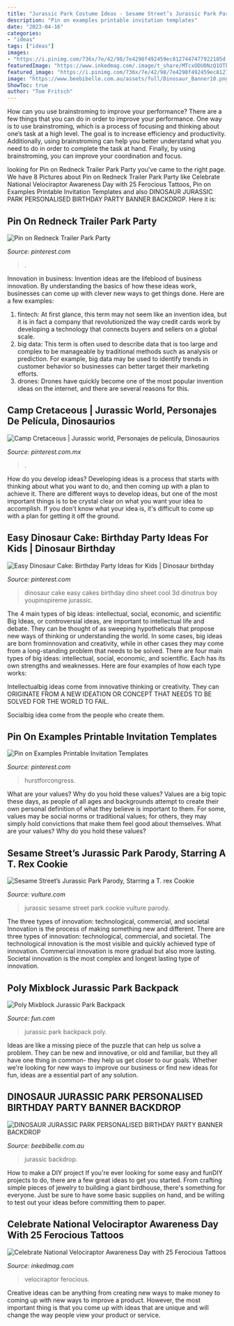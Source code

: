 ```yaml
---
title: "Jurassic Park Costume Ideas - Sesame Street’s Jurassic Park Parody, Starring A T. Rex Cookie"
description: "Pin on examples printable invitation templates"
date: "2023-04-16"
categories:
- "ideas"
tags: ["ideas"]
images:
- "https://i.pinimg.com/736x/7e/42/98/7e4298f492459ec8127447477922185d.jpg"
featuredImage: "https://www.inkedmag.com/.image/t_share/MTcxODU0NzQ1OTk1MDYxMTMw/velociraptor-fb.jpg"
featured_image: "https://i.pinimg.com/736x/7e/42/98/7e4298f492459ec8127447477922185d.jpg"
image: "https://www.beebibelle.com.au/assets/full/Dinosaur_Banner10.png?20200930101638"
ShowToc: true
author: "Tom Fritsch"
---
```



How can you use brainstroming to improve your performance?
There are a few things that you can do in order to improve your performance. One way is to use brainstroming, which is a process of focusing and thinking about one’s task at a high level. The goal is to increase efficiency and productivity. Additionally, using brainstroming can help you better understand what you need to do in order to complete the task at hand. Finally, by using brainstroming, you can improve your coordination and focus.

	

		
looking for Pin on Redneck Trailer Park Party you've came to the right page. We have 8 Pictures about Pin on Redneck Trailer Park Party like Celebrate National Velociraptor Awareness Day with 25 Ferocious Tattoos, Pin on Examples Printable Invitation Templates and also DINOSAUR JURASSIC PARK PERSONALISED BIRTHDAY PARTY BANNER BACKDROP. Here it is:
		
    
## Pin On Redneck Trailer Park Party

<img loading=lazy src="https://i.pinimg.com/736x/bb/c1/a2/bbc1a27072d5e8674d576c2325af4aa0.jpg" onerror="this.onerror=null;this.src='https://tse4.mm.bing.net/th?id=OIP.sJKEy3jX3STyEmufup19zQHaJ3&amp;pid=15.1';" alt="Pin on Redneck Trailer Park Party">

_Source: pinterest.com_

>. 

	

Innovation in business:
Invention ideas are the lifeblood of business innovation. By understanding the basics of how these ideas work, businesses can come up with clever new ways to get things done. Here are a few examples: 
1. fintech: At first glance, this term may not seem like an invention idea, but it is in fact a company that revolutionized the way credit cards work by developing a technology that connects buyers and sellers on a global scale.
2. big data: This term is often used to describe data that is too large and complex to be manageable by traditional methods such as analysis or prediction. For example, big data may be used to identify trends in customer behavior so businesses can better target their marketing efforts. 
3. drones: Drones have quickly become one of the most popular invention ideas on the internet, and there are several reasons for this.

    
## Camp Cretaceous | Jurassic World, Personajes De Película, Dinosaurios

<img loading=lazy src="https://i.pinimg.com/736x/7e/42/98/7e4298f492459ec8127447477922185d.jpg" onerror="this.onerror=null;this.src='https://tse4.mm.bing.net/th?id=OIP.UwYBfe6TwRvzbJKGgdWWGAHaHq&amp;pid=15.1';" alt="Camp Cretaceous | Jurassic world, Personajes de película, Dinosaurios">

_Source: pinterest.com.mx_

>. 

	

How do you develop ideas?
Developing ideas is a process that starts with thinking about what you want to do, and then coming up with a plan to achieve it. There are different ways to develop ideas, but one of the most important things is to be crystal clear on what you want your idea to accomplish. If you don't know what your idea is, it's difficult to come up with a plan for getting it off the ground.

    
## Easy Dinosaur Cake: Birthday Party Ideas For Kids | Dinosaur Birthday

<img loading=lazy src="https://i.pinimg.com/736x/02/c9/13/02c9130daf42e733e8fddf6b7d789a92--dino-cake-dinosaur-cake.jpg" onerror="this.onerror=null;this.src='https://tse2.mm.bing.net/th?id=OIP.0r1YEvu-tpGbAN3dnT2jmAHaFB&amp;pid=15.1';" alt="Easy Dinosaur Cake: Birthday Party Ideas for Kids | Dinosaur birthday">

_Source: pinterest.com_

>dinosaur cake easy cakes birthday dino sheet cool 3d dinotrux boy youpinspireme jurassic. 

	

The 4 main types of big ideas: intellectual, social, economic, and scientific
Big Ideas, or controversial ideas, are important to intellectual life and debate. They can be thought of as sweeping hypotheticals that propose new ways of thinking or understanding the world. In some cases, big ideas are born frominnovation and creativity, while in other cases they may come from a long-standing problem that needs to be solved.
There are four main types of big ideas: intellectual, social, economic, and scientific. Each has its own strengths and weaknesses. Here are four examples of how each type works:

 Intellectualbig ideas come from innovative thinking or creativity. They can ORIGINATE FROM A NEW IDEATION OR CONCEPT THAT NEEDS TO BE SOLVED FOR THE WORLD TO FAIL. 

Socialbig idea come from the people who create them.

    
## Pin On Examples Printable Invitation Templates

<img loading=lazy src="https://i.pinimg.com/736x/28/03/1f/28031fd482117e386b94dbee583a6469.jpg" onerror="this.onerror=null;this.src='https://tse4.mm.bing.net/th?id=OIP.zChp_W6aGjhr_wnw3D2AcAHaKb&amp;pid=15.1';" alt="Pin on Examples Printable Invitation Templates">

_Source: pinterest.com_

>hurstforcongress. 

	

What are your values? Why do you hold these values?
Values are a big topic these days, as people of all ages and backgrounds attempt to create their own personal definition of what they believe is important to them. For some, values may be social norms or traditional values; for others, they may simply hold convictions that make them feel good about themselves. What are your values? Why do you hold these values?

    
## Sesame Street’s Jurassic Park Parody, Starring A T. Rex Cookie

<img loading=lazy src="https://pixel.nymag.com/imgs/daily/vulture/2015/06/08/08-jurassic-cookie.w1200.h630.jpg" onerror="this.onerror=null;this.src='https://tse2.mm.bing.net/th?id=OIP.8QBGCwPhL_CKQ2e9gh3u1gHaD4&amp;pid=15.1';" alt="Sesame Street’s Jurassic Park Parody, Starring a T. rex Cookie">

_Source: vulture.com_

>jurassic sesame street park cookie vulture parody. 

	

The three types of innovation: technological, commercial, and societal
Innovation is the process of making something new and different. There are three types of innovation: technological, commercial, and societal. The technological innovation is the most visible and quickly achieved type of innovation. Commercial innovation is more gradual but also more lasting. Societal innovation is the most complex and longest lasting type of innovation.

    
## Poly Mixblock Jurassic Park Backpack

<img loading=lazy src="https://images.fun.com/products/66593/1-1/jurassic-park-poly-mixblock-backpack.jpg" onerror="this.onerror=null;this.src='https://tse3.mm.bing.net/th?id=OIP.Z5NEjcJPOEMjDFM3VMA4LQHaKl&amp;pid=15.1';" alt="Poly Mixblock Jurassic Park Backpack">

_Source: fun.com_

>jurassic park backpack poly. 

	

Ideas are like a missing piece of the puzzle that can help us solve a problem. They can be new and innovative, or old and familiar, but they all have one thing in common- they help us get closer to our goals. Whether we're looking for new ways to improve our business or find new ideas for fun, ideas are a essential part of any solution.

    
## DINOSAUR JURASSIC PARK PERSONALISED BIRTHDAY PARTY BANNER BACKDROP

<img loading=lazy src="https://www.beebibelle.com.au/assets/full/Dinosaur_Banner10.png?20200930101638" onerror="this.onerror=null;this.src='https://tse3.mm.bing.net/th?id=OIP.bZj8DPvipzH9x9WadZTzRgHaFC&amp;pid=15.1';" alt="DINOSAUR JURASSIC PARK PERSONALISED BIRTHDAY PARTY BANNER BACKDROP">

_Source: beebibelle.com.au_

>jurassic backdrop. 

	

How to make a DIY project
If you're ever looking for some easy and funDIY projects to do, there are a few great ideas to get you started. From crafting simple pieces of jewelry to building a giant birdhouse, there's something for everyone. Just be sure to have some basic supplies on hand, and be willing to test out your ideas before committing them to paper.

    
## Celebrate National Velociraptor Awareness Day With 25 Ferocious Tattoos

<img loading=lazy src="https://www.inkedmag.com/.image/t_share/MTcxODU0NzQ1OTk1MDYxMTMw/velociraptor-fb.jpg" onerror="this.onerror=null;this.src='https://tse4.mm.bing.net/th?id=OIP.dPZXSQH9bBu7-FCb60yssQHaD4&amp;pid=15.1';" alt="Celebrate National Velociraptor Awareness Day with 25 Ferocious Tattoos">

_Source: inkedmag.com_

>velociraptor ferocious. 

	

Creative ideas can be anything from creating new ways to make money to coming up with new ways to improve a product. However, the most important thing is that you come up with ideas that are unique and will change the way people view your product or service.

